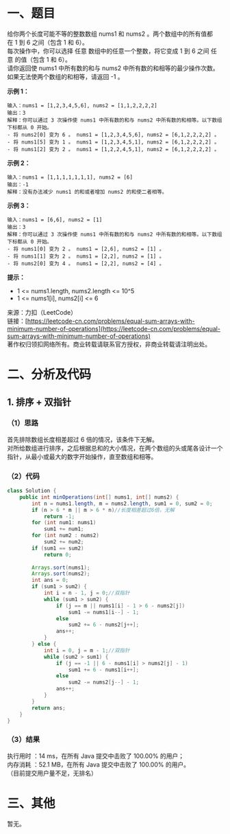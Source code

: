 # 一、题目
给你两个长度可能不等的整数数组 nums1 和 nums2 。两个数组中的所有值都在 1 到 6 之间（包含 1 和 6）。     
每次操作中，你可以选择 任意 数组中的任意一个整数，将它变成 1 到 6 之间 任意 的值（包含 1 和 6）。     
请你返回使 nums1 中所有数的和与 nums2 中所有数的和相等的最少操作次数。如果无法使两个数组的和相等，请返回 -1 。     
    
**示例 1：**     
```
输入：nums1 = [1,2,3,4,5,6], nums2 = [1,1,2,2,2,2]
输出：3
解释：你可以通过 3 次操作使 nums1 中所有数的和与 nums2 中所有数的和相等。以下数组下标都从 0 开始。
- 将 nums2[0] 变为 6 。 nums1 = [1,2,3,4,5,6], nums2 = [6,1,2,2,2,2] 。
- 将 nums1[5] 变为 1 。 nums1 = [1,2,3,4,5,1], nums2 = [6,1,2,2,2,2] 。
- 将 nums1[2] 变为 2 。 nums1 = [1,2,2,4,5,1], nums2 = [6,1,2,2,2,2] 。
```
**示例 2：**     
```
输入：nums1 = [1,1,1,1,1,1,1], nums2 = [6]
输出：-1
解释：没有办法减少 nums1 的和或者增加 nums2 的和使二者相等。
```
**示例 3：**     
```
输入：nums1 = [6,6], nums2 = [1]
输出：3
解释：你可以通过 3 次操作使 nums1 中所有数的和与 nums2 中所有数的和相等。以下数组下标都从 0 开始。
- 将 nums1[0] 变为 2 。 nums1 = [2,6], nums2 = [1] 。
- 将 nums1[1] 变为 2 。 nums1 = [2,2], nums2 = [1] 。
- 将 nums2[0] 变为 4 。 nums1 = [2,2], nums2 = [4] 。
```
**提示：**     
- 1 <= nums1.length, nums2.length <= 10^5
- 1 <= nums1[i], nums2[i] <= 6
      
来源：力扣（LeetCode）     
链接：[https://leetcode-cn.com/problems/equal-sum-arrays-with-minimum-number-of-operations](https://leetcode-cn.com/problems/equal-sum-arrays-with-minimum-number-of-operations)     
著作权归领扣网络所有。商业转载请联系官方授权，非商业转载请注明出处。     
# 二、分析及代码    
## 1. 排序 + 双指针
### （1）思路
首先排除数组长度相差超过 6 倍的情况，该条件下无解。      
对所给数组进行排序，之后根据总和的大小情况，在两个数组的头或尾各设计一个指针，从最小或最大的数字开始操作，直至数组和相等。      
### （2）代码
```java
class Solution {
    public int minOperations(int[] nums1, int[] nums2) {
        int n = nums1.length, m = nums2.length, sum1 = 0, sum2 = 0;
        if (n > 6 * m || m > 6 * n)//长度相差超过6倍，无解
            return -1;
        for (int num1: nums1)
            sum1 += num1;
        for (int num2 : nums2)
            sum2 += num2;
        if (sum1 == sum2)
            return 0;
        
        Arrays.sort(nums1);
        Arrays.sort(nums2);
        int ans = 0;
        if (sum1 > sum2) {
            int i = n - 1, j = 0;//双指针
            while (sum1 > sum2) {
                if (j == m || nums1[i] - 1 > 6 - nums2[j])
                    sum1 -= nums1[i--] - 1;
                else
                    sum2 += 6 - nums2[j++];
                ans++;                   
            }
        } else {
            int i = 0, j = m - 1;//双指针
            while (sum2 > sum1) {
                if (j == -1 || 6 - nums1[i] > nums2[j] - 1)
                    sum1 += 6 - nums1[i++];
                else
                    sum2 -= nums2[j--] - 1;
                ans++;                   
            } 
        }  
        return ans;      
    }
}
```
### （3）结果
执行用时 ：14 ms，在所有 Java 提交中击败了 100.00% 的用户；    
内存消耗 ：52.1 MB，在所有 Java 提交中击败了 100.00% 的用户。      
（目前提交用户量不足，无排名）
# 三、其他
暂无。  
